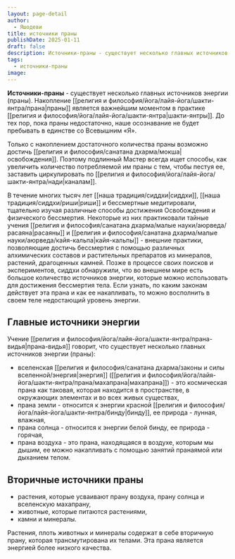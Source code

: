 ```yaml
---
layout: page-detail
author:
  - Яшодеви
title: источники праны
publishDate: 2025-01-11
draft: false
description: Источники-праны - существует несколько главных источников энергии (праны). Накопление праны является важнейшим моментом в практике Шакти-янтры. До тех пор, пока праны недостаточно, наше осознавание не будет пребывать в единстве со Всевышним «Я».
tags:
  - источники-праны
image:
---
```

**Источники-праны** - существует несколько главных источников энергии (праны). Накопление [[религия и философия/йога/лайя-йога/шакти-янтра/прана|праны]] является важнейшим моментом в практике [[религия и философия/йога/лайя-йога/шакти-янтра|шакти-янтры]]. До тех пор, пока праны недостаточно, наше осознавание не будет пребывать в единстве со Всевышним «Я». 

Только с накоплением достаточного количества праны возможно достичь [[религия и философия/санатана дхарма/мокша|освобождения]]. Поэтому подлинный Мастер всегда ищет способы, как увеличить количество потребляемой им праны с тем, чтобы пестуя ее, заставить циркулировать по [[религия и философия/йога/лайя-йога/шакти-янтра/нади|каналам]]. 

В течение многих тысяч лет [[наша традиция/сиддхи|сиддхи]], [[наша традиция/сиддхи/риши|риши]] и бессмертные медитировали, тщательно изучая различные способы достижения Освобождения и физического бессмертия. Некоторые из них практиковали тайные учения [[религия и философия/санатана дхарма/малые науки/аюрведа/расаяна|расаяны]] и [[религия и философия/санатана дхарма/малые науки/аюрведа/кайя-кальпа|кайя-кальпы]] - внешние практики, позволяющие достичь бессмертия с помощью различных алхимических составов и растительных препаратов из минералов, растений, драгоценных камней. Позже в процессе своих поисков и экспериментов, сиддхи обнаружили, что во внешнем мире есть большое количество источников энергии, которые можно использовать для достижения бессмертия тела. Если узнать, по каким законам действует эта прана и как ее накапливать, то можно восполнить в своем теле недостающий уровень энергии. 

## Главные источники энергии 
Учение [[религия и философия/йога/лайя-йога/шакти-янтра/прана-видья|прана-видья]] говорит, что существует несколько главных источников энергии (праны): 

- вселенская [[религия и философия/санатана дхарма/законы и силы вселенной/энергия|энергия]] ([[религия и философия/йога/лайя-йога/шакти-янтра/прана/махапрана|махапрана]]) - это космическая прана как таковая, которая находится в пространстве, в окружающих элементах и во всех живых существах, 
- прана земли - относится к энергии красной [[религия и философия/йога/лайя-йога/шакти-янтра/бинду|бинду]], ее природа - лунная, влажная, 
- прана солнца - относится к энергии белой бинду, ее природа - горячая, 
- прана воздуха - это прана, находящаяся в воздухе, которым мы дышим, ее можно накапливать с помощью занятий пранаямой или дыханием телом. 

## Вторичные источники праны 
- растения, которые усваивают прану воздуха, прану солнца и вселенскую махапрану, 
- животные, которые питаются растениями, 
- камни и минералы. 

Растения, плоть животных и минералы содержат в себе вторичную прану, которая трансмутирована их телами. Эта прана является энергией более низкого качества.